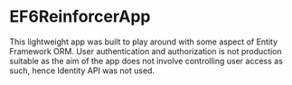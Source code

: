 # EF6ReinforcerApp
This lightweight app was built to play around with some aspect of Entity Framework ORM. User authentication and authorization is not 
production suitable as the aim of the app does not involve controlling user access as such, hence Identity API was not used.
